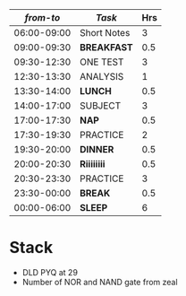 | *from-to*   | *Task*      | Hrs |
| ----------- | ----------- | --- |
| 06:00-09:00 | Short Notes | 3   |
| 09:00-09:30  | **BREAKFAST**    | 0.5 |
| 09:30-12:30 | ONE TEST    | 3   |
| 12:30-13:30 | ANALYSIS    | 1   |
| 13:30-14:00 | **LUNCH**   | 0.5 |
| 14:00-17:00 | SUBJECT     | 3   |
| 17:00-17:30 | **NAP**   | 0.5 |
| 17:30-19:30 | PRACTICE    | 2   |
| 19:30-20:00 | **DINNER**   | 0.5 |
| 20:00-20:30 | **Riiiiiiii**            | 0.5    |
| 20:30-23:30 | PRACTICE    | 3 |
| 23:30-00:00 | **BREAK**   | 0.5 |
| 00:00-06:00 | **SLEEP**   | 6   |

# Stack
- DLD PYQ at 29
- Number of NOR and NAND gate from zeal